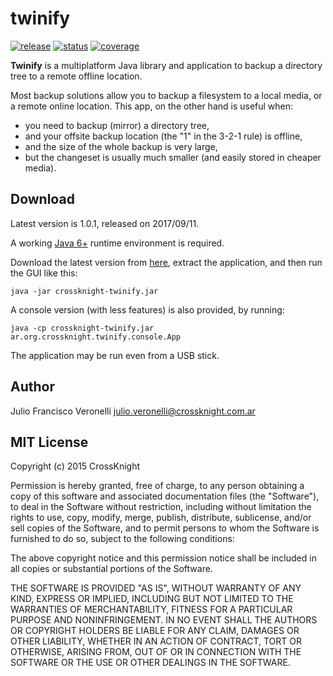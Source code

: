 # twinify
[![release](https://img.shields.io/github/release/jfveronelli/twinify.svg)](https://github.com/jfveronelli/twinify/releases/latest)
[![status](https://travis-ci.org/jfveronelli/twinify.svg?branch=master)](https://travis-ci.org/jfveronelli/twinify)
[![coverage](https://codecov.io/gh/jfveronelli/twinify/branch/master/graph/badge.svg)](https://codecov.io/gh/jfveronelli/twinify)

**Twinify** is a multiplatform Java library and application to backup a directory tree to a remote offline location.

Most backup solutions allow you to backup a filesystem to a local media, or a remote online location. This app, on the other hand is useful when:

- you need to backup (mirror) a directory tree,
- and your offsite backup location (the "1" in the 3-2-1 rule) is offline,
- and the size of the whole backup is very large,
- but the changeset is usually much smaller (and easily stored in cheaper media).


## Download

Latest version is 1.0.1, released on 2017/09/11.

A working [Java 6+](http://www.oracle.com/technetwork/java/javase) runtime environment is required.

Download the latest version from [here](https://github.com/jfveronelli/twinify/releases/download/v1.0.1/twinify-1.0.1.zip), extract the application, and then run the GUI like this:

    java -jar crossknight-twinify.jar

A console version (with less features) is also provided, by running:

    java -cp crossknight-twinify.jar ar.org.crossknight.twinify.console.App

The application may be run even from a USB stick.


## Author

Julio Francisco Veronelli <julio.veronelli@crossknight.com.ar>


## MIT License

Copyright (c) 2015 CrossKnight

Permission is hereby granted, free of charge, to any person obtaining a copy
of this software and associated documentation files (the "Software"), to deal
in the Software without restriction, including without limitation the rights
to use, copy, modify, merge, publish, distribute, sublicense, and/or sell
copies of the Software, and to permit persons to whom the Software is
furnished to do so, subject to the following conditions:

The above copyright notice and this permission notice shall be included in
all copies or substantial portions of the Software.

THE SOFTWARE IS PROVIDED "AS IS", WITHOUT WARRANTY OF ANY KIND, EXPRESS OR
IMPLIED, INCLUDING BUT NOT LIMITED TO THE WARRANTIES OF MERCHANTABILITY,
FITNESS FOR A PARTICULAR PURPOSE AND NONINFRINGEMENT. IN NO EVENT SHALL THE
AUTHORS OR COPYRIGHT HOLDERS BE LIABLE FOR ANY CLAIM, DAMAGES OR OTHER
LIABILITY, WHETHER IN AN ACTION OF CONTRACT, TORT OR OTHERWISE, ARISING FROM,
OUT OF OR IN CONNECTION WITH THE SOFTWARE OR THE USE OR OTHER DEALINGS IN
THE SOFTWARE.
